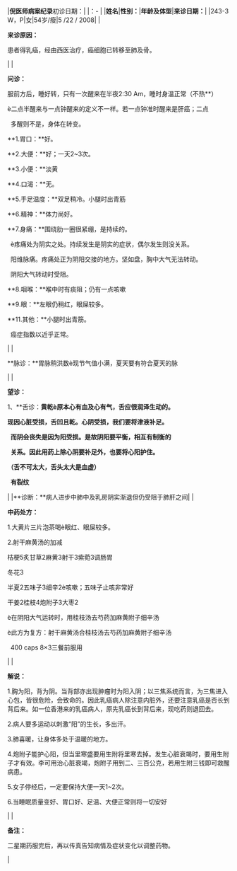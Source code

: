 ﻿|**倪医师病案纪录**初诊日期：|
|：- |
|**姓名**|**性别：**|**年龄及体型**|**来诊日期：**|
|243-3 W，P|女|54岁/瘦|5 /22 / 2008|
|<p>**来诊原因：**</p><p>患者得乳癌，经由西医治疗，癌细胞已转移至肺及骨。</p><p></p>|
|<p>**问诊：**</p><p>服前方后，睡好转，只有一次醒来在半夜2:30 Am，睡时身温正常（不热**）</p><p>è二点半醒来与一点钟醒来的定义不一样。若一点钟准时醒来是肝癌；二点</p><p>` `多醒则不是，身体在转变。</p><p>**1.胃口：**好。</p><p>**2.大便：**好；一天2~3次。</p><p>**3.小便：**淡黄</p><p>**4.口渴：**无。</p><p>**5.手足温度：**双足稍冷。小腿时出青筋</p><p>**6.精神：**体力尚好。</p><p>**7.身痛：**围绕肋一圈很紧绷，是持续的。</p><p>` `è疼痛处为阴实之处。持续发生是阴实的症状，偶尔发生则没关系。</p><p>` `阳维脉痛。疼痛处正为阴阳交接的地方。坚如盘，胸中大气无法转动。</p><p>` `阴阳大气转动时受阻。</p><p>**8.咽喉：**喉中时有痰阻；仍有一点咳嗽</p><p>**9.眼：**左眼仍稍红，眼屎较多。</p><p>**11.其他：**小腿时出青筋。</p><p>` `癌症指数以近乎正常。</p><p></p>|
|<p>**脉诊：**胃脉稍洪数è现节气值小满，夏天要有符合夏天的脉</p><p> </p>|
|<p>**望诊：**</p><p>1、**舌诊：**黄乾è原本心有血及心有气，舌应很润泽生动的。</p><p>**现因心脏受损，舌凹且乾。心阴受损，我们要将津液补足。</p><p>` `而阴会丧失是因为阳受损。是故阴阳要平衡，相互有制衡的</p><p>` `关系。因此用药上除心阴要补足外，也要将心阳护住。</p><p>**（舌不可太大，舌头太大是血虚）</p><p>` `有裂纹</p><p>** </p>|
|**诊断：**病人进步中肺中及乳房阴实渐退但仍受阻于肺肝之间|
|<p>**中药处方：** </p><p>1\.大黄片三片泡茶喝è眼红、眼屎较多。</p><p>2\.射干麻黄汤的加减</p><p>桔梗5炙甘草2麻黄3射干3紫菀3调肠胃</p><p>冬花3 </p><p>半夏2五味子3细辛2è咳嗽；五味子止咳非常好</p><p>干姜2桂枝4炮附子3大枣2 </p><p>è在阴阳大气运转时，用桂枝汤去芍药加麻黄附子细辛汤</p><p></p><p>è此方为复方：射干麻黄汤合桂枝汤去芍药加麻黄附子细辛汤</p><p> </p><p></p><p>` `400 caps 8×3三餐前服用</p><p></p>|
|<p>**解说：**</p><p>1.胸为阳，背为阴。当背部亦出现肿瘤时为阳入阴；以三焦系统而言，为三焦进入心包，皆很危险，会致命的。因此乳癌病人除注意内脏外，还要注意乳癌是否长到背后来。如一位香港来的乳癌病人，原先乳癌长到背后来，现吃药则退回去。</p><p>2.病人要多运动以刺激“阳”的生长，多出汗。</p><p>3.肺喜暖，让身体多处于温暖的地方。</p><p>4.炮附子能护心阳，但当里寒盛要用生附将里寒去掉。发生心脏衰竭时，要用生附子才有效。李可用治心脏衰竭，炮附子用到二、三百公克，若用生附三钱即可救醒病患。</p><p>5.女子停经后，一定要保持大便一天1~2次。</p><p>6.当睡眠质量变好、胃口好、足温、大便正常则将一切安好</p>|
|<p>**备注：**</p><p>二星期药服完后，再以传真告知病情及症状变化以调整药物。</p>|